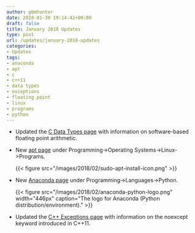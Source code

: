 ```yaml
---
author: gbmhunter
date: 2018-01-30 19:14:42+00:00
draft: false
title: January 2018 Updates
type: post
url: /updates/january-2018-updates
categories:
- Updates
tags:
- anaconda
- apt
- c
- c++11
- data types
- exceptions
- floating point
- linux
- programs
- python
---
```



* Updated the [C Data Types page](http://blog.mbedded.ninja/programming/languages/c/data-types) with information on software-based floating point arithmetic.  

* New [apt page](http://blog.mbedded.ninja/programming/operating-systems/linux/programs/apt) under Programming->Operating Systems->Linux->Programs.  

	{{< figure src="/images/2018/02/sudo-apt-install-icon.png"   >}}

* New [Anaconda page](http://blog.mbedded.ninja/programming/languages/python/anaconda) under Programming->Languages->Python.

	{{< figure src="/images/2018/02/anaconda-python-logo.png" width="446px" caption="The logo for Anaconda (Python distribution/environment)."  >}}

* Updated the [C++ Exceptions page](http://blog.mbedded.ninja/programming/languages/c-plus-plus/exceptions) with information on the noexcept keyword introduced in C++11.

